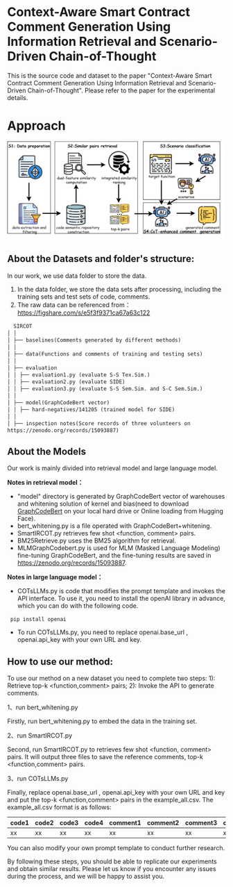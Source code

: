 # Context-Aware Smart Contract Comment Generation Using Information Retrieval and Scenario-Driven Chain-of-Thought

This is the source code and dataset to the paper "Context-Aware Smart Contract Comment Generation Using Information Retrieval and Scenario-Driven Chain-of-Thought". Please refer to the paper for the experimental details.

# Approach

![绘图1](https://github.com/shawnwbts/SIRCOT-main/blob/master/SIRCOT.png)

 ## About the Datasets and folder's structure:
In our work, we use data folder to store the data.

1. In the data folder, we store the data sets after processing, including the training sets and test sets of code, comments.
2. The raw data can be referenced from：https://figshare.com/s/e5f3f9371ca67a63c122

```
  SIRCOT
│ │
│ ├── baselines(Comments generated by different methods)
│ │ 
│ ├── data(Functions and comments of training and testing sets)
│ │ 
│ ├── evaluation
│ │ ├── evaluation1.py (evaluate S-S Tex.Sim.)	
│ │ ├── evaluation2.py (evaluate SIDE)
│ │ ├── evaluation3.py (evaluate S-S Sem.Sim. and S-C Sem.Sim.)
│ │
│ ├── model(GraphCodeBert vector)
│ │ ├── hard-negatives/141205 (trained model for SIDE)
│ │
│ ├── inspection notes(Score records of three volunteers on https://zenodo.org/records/15093887)  
```

## About the Models

Our work is mainly divided into retrieval model and large language model.

**Notes in retrieval model：**

- "model" directory is generated by GraphCodeBert vector of warehouses and whitening solution of kernel and bias(need to download [GraphCodeBert](https://huggingface.co/microsoft/graphcodebert-base)  on your local hard drive or Online loading from Hugging Face). 
- bert_whitening.py is a file operated with GraphCodeBert+whitening.
- SmartIRCOT.py retrieves few shot <function, comment> pairs.
- BM25Retrieve.py uses the BM25 algorithm for retrieval.
- MLMGraphCodebert.py is used for MLM (Masked Language Modeling) fine-tuning GraphCodeBert, and the fine-tuning results are saved in https://zenodo.org/records/15093887.



**Notes in large language model：**

- COTsLLMs.py is code that modifies the prompt template and invokes the API interface. To use it, you need to install the openAI library in advance, which you can do with the following code.

```
 pip install openai
```

- To run COTsLLMs.py, you need to replace openai.base_url , openai.api_key with your own URL and key.

## How to use our method:

To use our method on a new dataset you need to complete two steps: 1): Retrieve top-k  <function,comment> pairs; 2): Invoke the API to generate comments.

1、run bert_whitening.py

Firstly, run bert_whitening.py to embed the data in the training set.

2、run SmartIRCOT.py 

Second, run SmartIRCOT.py to retrieves few shot <function, comment> pairs. It will output three files to save the reference comments, top-k  <function,comment> pairs.

3、run COTsLLMs.py

Finally, replace openai.base_url , openai.api_key with your own URL and key and put the top-k  <function,comment> pairs in the example_all.csv. The example_all.csv format is as follows:

| code1 | code2 | code3 | code4 | comment1 | comment2 | comment3 | comment4 |
| ----- | ----- | ----- | ----- | -------- | -------- | -------- | -------- |
| xx    | xx    | xx    | xx    | xx       | xx       | xx       | xx       |

You can also modify your own prompt template to conduct further research.

By following these steps, you should be able to replicate our experiments and obtain similar results. Please let us know if you encounter any issues during the process, and we will be happy to assist you.
